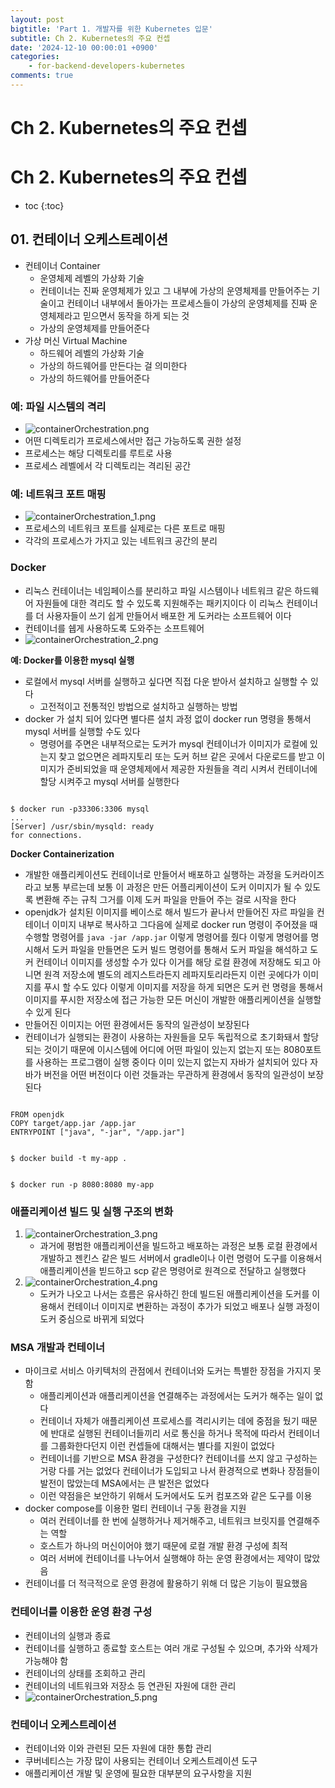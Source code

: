```yaml
---
layout: post
bigtitle: 'Part 1. 개발자를 위한 Kubernetes 입문'
subtitle: Ch 2. Kubernetes의 주요 컨셉
date: '2024-12-10 00:00:01 +0900'
categories:
    - for-backend-developers-kubernetes
comments: true
---
```


# Ch 2. Kubernetes의 주요 컨셉

# Ch 2. Kubernetes의 주요 컨셉
* toc
{:toc}

## 01. 컨테이너 오케스트레이션
+ 컨테이너 Container 
  + 운영체제 레벨의 가상화 기술
  + 컨테이너는 진짜 운영체제가 있고 그 내부에 가상의 운영체제를 만들어주는 기술이고 컨테이너 내부에서 돌아가는 프로세스들이 가상의 운영체제를 진짜 운영체제라고 믿으면서 동작을 하게 되는 것 
  + 가상의 운영체제를 만들어준다 
+ 가상 머신 Virtual Machine
  + 하드웨어 레벨의 가상화 기술
  + 가상의 하드웨어를 만든다는 걸 의미한다 
  + 가상의 하드웨어를 만들어준다

### 예: 파일 시스템의 격리 
+ ![containerOrchestration.png](../../../../assets/img/for-backend-developers-kubernetes/containerOrchestration.png)
+ 어떤 디렉토리가 프로세스에서만 접근 가능하도록 권한 설정
+ 프로세스는 해당 디렉토리를 루트로 사용
+ 프로세스 레벨에서 각 디렉토리는 격리된 공간
      
### 예: 네트워크 포트 매핑
+ ![containerOrchestration_1.png](../../../../assets/img/for-backend-developers-kubernetes/containerOrchestration_1.png)
+ 프로세스의 네트워크 포트를 실제로는 다른 포트로 매핑
+ 각각의 프로세스가 가지고 있는 네트워크 공간의 분리

### Docker
+ 리눅스 컨테이너는 네임페이스를 분리하고 파일 시스템이나 네트워크 같은 하드웨어 자원들에 대한 격리도 할 수 있도록 지원해주는 패키지이다 이 리눅스 컨테이너를 더 사용자들이 쓰기 쉽게 만들어서 배포한 게 도커라는 소프트웨어 이다 
+ 컨테이너를 쉡게 사용하도록 도와주는 소프트웨어
+ ![containerOrchestration_2.png](../../../../assets/img/for-backend-developers-kubernetes/containerOrchestration_2.png)

**예: Docker를 이용한 mysql 실행**
+ 로컬에서 mysql 서버를 실행하고 싶다면 직접 다운 받아서 설치하고 실행할 수 있다 
  + 고전적이고 전통적인 방법으로 설치하고 실행하는 방법 
+ docker 가 설치 되어 있다면 별다른 설치 과정 없이 docker run 명령을 통해서 mysql 서버를 실행할 수도 있다 
  + 명령어를 주면은 내부적으로는 도커가 mysql 컨테이너가 이미지가 로컬에 있는지 찾고 없으면은 레파지토리 또는 도커 허브 같은 곳에서 다운로드를 받고 이미지가 준비되었을 때 운영체제에서 제공한 자원들을 격리 시켜서 컨테이너에 할당 시켜주고 mysql 서버를 실행한다

~~~shell

$ docker run -p33306:3306 mysql
...
[Server] /usr/sbin/mysqld: ready
for connections.

~~~

**Docker Containerization**
+ 개발한 애플리케이션도 컨테이너로 만들어서 배포하고 실행하는 과정을 도커라이즈라고 보통 부르는데 보통 이 과정은 만든 어플리케이션이 도커 이미지가 될 수 있도록 변환해 주는 규칙 그거를 이제 도커 파일을 만들어 주는 걸로 시작을 한다 
+ openjdk가 설치된 이미지를 베이스로 해서 빌드가 끝나서 만들어진 자르 파일을 컨테이너 이미지 내부로 복사하고 그다음에 실제로 docker run 명령이 주어졌을 때 수행할 명령어를 ```java -jar /app.jar``` 이렇게 명령어를 줬다
  이렇게 명령어를 명시해서 도커 파일을 만들면은 도커 빌드 명령어를 통해서 도커 파일을 해석하고 도커 컨테이너 이미지를 생성할 수가 있다 이거를 해당 로컬 환경에 저장해도 되고 아니면 원격 저장소에 별도의 레지스트라든지 레파지토리라든지
  이런 곳에다가 이미지를 푸시 할 수도 있다 이렇게 이미지를 저장을 하게 되면은 도커 런 명령을 통해서 이미지를 푸시한 저장소에 접근 가능한 모든 머신이 개발한 애플리케이션을 실행할 수 있게 된다 
+ 만들어진 이미지는 어떤 환경에서든 동작의 일관성이 보장된다 
+ 컨테이너가 실행되는 환경이 사용하는 자원들을 모두 독립적으로 초기화돼서 할당되는 것이기 때문에 이시스템에 어디에 어떤 파일이 있는지 없는지 또는 8080포트를 사용하는 프로그램이 실행 중이다 이미 있는지 없는지 자바가 설치되어 있다 자바가 버전을 어떤
  버전이다 이런 것들과는 무관하게 환경에서 동작의 일관성이 보장된다  

~~~shell

FROM openjdk
COPY target/app.jar /app.jar
ENTRYPOINT ["java", "-jar", "/app.jar"]

~~~

~~~shell

$ docker build -t my-app .

~~~

~~~shell

$ docker run -p 8080:8080 my-app

~~~

### 애플리케이션 빌드 및 실행 구조의 변화
1. ![containerOrchestration_3.png](../../../../assets/img/for-backend-developers-kubernetes/containerOrchestration_3.png)
   + 과거에 평범한 애플리케이션을 빌드하고 배포하는 과정은 보통 로컬 환경에서 개발하고 젠킨스 같은 빌드 서버에서 gradle이나 이런 명령어 도구를 이용해서 애플리케이션을 빋드하고 scp 같은 명령어로 원격으로 전달하고 실행했다 
2. ![containerOrchestration_4.png](../../../../assets/img/for-backend-developers-kubernetes/containerOrchestration_4.png)
   + 도커가 나오고 나서는 흐름은 유사하긴 한데 빌드된 애플리케이션을 도커를 이용해서 컨테이너 이미지로 변환하는 과정이 추가가 되었고 배포나 실행 과정이 도커 중심으로 바뀌게 되었다 

### MSA 개발과 컨테이너 
+ 마이크로 서비스 아키텍처의 관점에서 컨테이너와 도커는 특별한 장점을 가지지 못함
  + 애플리케이션과 애플리케이션을 연결해주는 과정에서는 도커가 해주는 일이 없다 
  + 컨테이너 자체가 애플리케이션 프로세스를 격리시키는 데에 중점을 뒀기 때문에 반대로 실행된 컨테이너들끼리 서로 통신을 하거나 목적에 따라서 컨테이너를 그룹화한다던지 이런 컨셉들에 대해서는 별다를 지원이 없었다  
  + 컨테이너를 기반으로 MSA 환경을 구성한다? 컨테이너를 쓰지 않고 구성하는 거랑 다를 거는 없었다 컨테이너가 도입되고 나서 환경적으로 변화나 장점들이 발전이 많았는데 MSA에서는 큰 발전은 없었다 
  + 이런 약점을은 보안하기 위해서 도커에서도 도커 컴포즈와 같은 도구를 이용
+ docker compose를 이용한 멀티 컨테이너 구동 환경을 지원
  + 여러 컨테이너를 한 번에 실행하거나 제거해주고, 네트워크 브릿지를 연결해주는 역할
  + 호스트가 하나의 머신이어야 했기 때문에 로컬 개발 환경 구성에 최적
  + 여러 서버에 컨테이너를 나누어서 실행해야 하는 운영 환경에서는 제약이 많았음
+ 컨테이너를 더 적극적으로 운영 환경에 활용하기 위해 더 많은 기능이 필요했음

### 컨테이너를 이용한 운영 환경 구성
+ 컨테이너의 실행과 종료
+ 컨테이너를 실행하고 종료할 호스트는 여러 개로 구성될 수 있으며, 추가와 삭제가 가능해야 함
+ 컨테이너의 상태를 조회하고 관리
+ 컨테이너의 네트워크와 저장소 등 연관된 자원에 대한 관리
+ ![containerOrchestration_5.png](../../../../assets/img/for-backend-developers-kubernetes/containerOrchestration_5.png)

### 컨테이너 오케스트레이션
+ 컨테이너와 이와 관련된 모든 자원에 대한 통합 관리
+ 쿠버네티스는 가장 많이 사용되는 컨테이너 오케스트레이션 도구
+ 애플리케이션 개발 및 운영에 필요한 대부분의 요구사항을 지원
